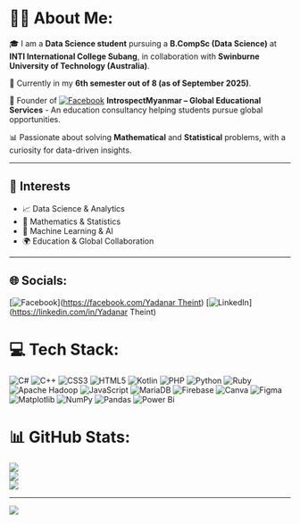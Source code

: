 # 👨‍💻 About Me:

🎓 I am a **Data Science student** pursuing a **B.CompSc (Data Science)** at **INTI International College Subang**, in collaboration with **Swinburne University of Technology (Australia)**.  

📅 Currently in my **6th semester out of 8 (as of September 2025)**.  

🚀 Founder of [![Facebook](https://img.shields.io/badge/Facebook-1877F2?style=for-the-badge&logo=facebook&logoColor=white)](https://www.facebook.com/IntrospectMyanmar.mm) **IntrospectMyanmar – Global Educational Services** - An education consultancy helping students pursue global opportunities.  

📊 Passionate about solving **Mathematical** and **Statistical** problems, with a curiosity for data-driven insights.  

---

## 🌟 Interests  
- 📈 Data Science & Analytics  
- 🧮 Mathematics & Statistics  
- 🤖 Machine Learning & AI  
- 🌍 Education & Global Collaboration

---

## 🌐 Socials:
[![Facebook](https://img.shields.io/badge/Facebook-%231877F2.svg?logo=Facebook&logoColor=white)]([https://facebook.com/Yadanar Theint](https://www.facebook.com/yadanar.theint.830216/)) [![LinkedIn](https://img.shields.io/badge/LinkedIn-%230077B5.svg?logo=linkedin&logoColor=white)](https://linkedin.com/in/Yadanar Theint) 

# 💻 Tech Stack:
![C#](https://img.shields.io/badge/c%23-%23239120.svg?style=for-the-badge&logo=csharp&logoColor=white) ![C++](https://img.shields.io/badge/c++-%2300599C.svg?style=for-the-badge&logo=c%2B%2B&logoColor=white) ![CSS3](https://img.shields.io/badge/css3-%231572B6.svg?style=for-the-badge&logo=css3&logoColor=white) ![HTML5](https://img.shields.io/badge/html5-%23E34F26.svg?style=for-the-badge&logo=html5&logoColor=white) ![Kotlin](https://img.shields.io/badge/kotlin-%237F52FF.svg?style=for-the-badge&logo=kotlin&logoColor=white) ![PHP](https://img.shields.io/badge/php-%23777BB4.svg?style=for-the-badge&logo=php&logoColor=white) ![Python](https://img.shields.io/badge/python-3670A0?style=for-the-badge&logo=python&logoColor=ffdd54) ![Ruby](https://img.shields.io/badge/ruby-%23CC342D.svg?style=for-the-badge&logo=ruby&logoColor=white) ![Apache Hadoop](https://img.shields.io/badge/Apache%20Hadoop-66CCFF?style=for-the-badge&logo=apachehadoop&logoColor=black) ![JavaScript](https://img.shields.io/badge/javascript-%23323330.svg?style=for-the-badge&logo=javascript&logoColor=%23F7DF1E) ![MariaDB](https://img.shields.io/badge/MariaDB-003545?style=for-the-badge&logo=mariadb&logoColor=white) ![Firebase](https://img.shields.io/badge/firebase-a08021?style=for-the-badge&logo=firebase&logoColor=ffcd34) ![Canva](https://img.shields.io/badge/Canva-%2300C4CC.svg?style=for-the-badge&logo=Canva&logoColor=white) ![Figma](https://img.shields.io/badge/figma-%23F24E1E.svg?style=for-the-badge&logo=figma&logoColor=white) ![Matplotlib](https://img.shields.io/badge/Matplotlib-%23ffffff.svg?style=for-the-badge&logo=Matplotlib&logoColor=black) ![NumPy](https://img.shields.io/badge/numpy-%23013243.svg?style=for-the-badge&logo=numpy&logoColor=white) ![Pandas](https://img.shields.io/badge/pandas-%23150458.svg?style=for-the-badge&logo=pandas&logoColor=white) ![Power Bi](https://img.shields.io/badge/power_bi-F2C811?style=for-the-badge&logo=powerbi&logoColor=black)
# 📊 GitHub Stats:
![](https://github-readme-stats.vercel.app/api?username=Treasure-Mei-box&theme=dark&hide_border=false&include_all_commits=false&count_private=false)<br/>
![](https://nirzak-streak-stats.vercel.app/?user=Treasure-Mei-box&theme=dark&hide_border=false)<br/>
![](https://github-readme-stats.vercel.app/api/top-langs/?username=Treasure-Mei-box&theme=dark&hide_border=false&include_all_commits=false&count_private=false&layout=compact)

---
[![](https://visitcount.itsvg.in/api?id=Treasure-Mei-box&icon=0&color=2)](https://visitcount.itsvg.in)

<!-- Proudly created with GPRM ( https://gprm.itsvg.in ) -->
